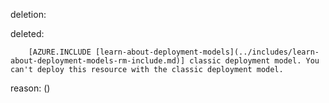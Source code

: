 deletion:

deleted:

		[AZURE.INCLUDE [learn-about-deployment-models](../includes/learn-about-deployment-models-rm-include.md)] classic deployment model. You can't deploy this resource with the classic deployment model.

reason: ()

